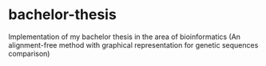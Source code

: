 # bachelor-thesis
Implementation of my bachelor thesis in the area of bioinformatics (An alignment-free method with graphical representation for genetic sequences comparison)
